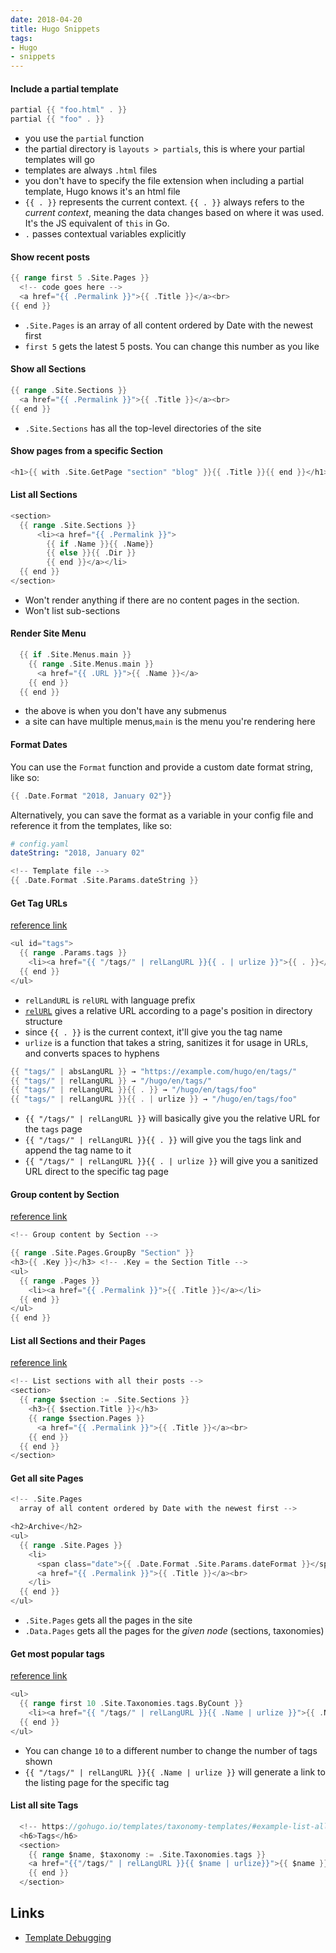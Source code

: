 ```yaml
---
date: 2018-04-20
title: Hugo Snippets
tags: 
- Hugo
- snippets
---
```


#### Include a partial template

```go
partial {{ "foo.html" . }}
partial {{ "foo" . }}
```

- you use the `partial` function
- the partial directory is `layouts > partials`, this is where your partial templates will go
- templates are always `.html` files
- you don't have to specify the file extension when including a partial template, Hugo knows it's an html file
- `{{ . }}` represents the current context. `{{ . }}` always refers to the *current context*, meaning the data changes based on where it was used. It's the JS equivalent of `this` in Go.
- `.` passes contextual variables explicitly


#### Show recent posts

```go
{{ range first 5 .Site.Pages }}
  <!-- code goes here -->
  <a href="{{ .Permalink }}">{{ .Title }}</a><br>
{{ end }}
```

- `.Site.Pages` is an array of all content ordered by Date with the newest first
- `first 5` gets the latest 5 posts. You can change this number as you like

#### Show all Sections

```go
{{ range .Site.Sections }}
  <a href="{{ .Permalink }}">{{ .Title }}</a><br>
{{ end }}
```

- `.Site.Sections` has all the top-level directories of the site

#### Show pages from a specific Section

```go
<h1>{{ with .Site.GetPage "section" "blog" }}{{ .Title }}{{ end }}</h1>
```

#### List all Sections


```go
<section>
  {{ range .Site.Sections }}
      <li><a href="{{ .Permalink }}">
        {{ if .Name }}{{ .Name}}
        {{ else }}{{ .Dir }}
        {{ end }}</a></li>
  {{ end }}
</section>
```

- Won't render anything if there are no content pages in the section.
- Won't list sub-sections

#### Render Site Menu

```go
  {{ if .Site.Menus.main }}
    {{ range .Site.Menus.main }}
      <a href="{{ .URL }}">{{ .Name }}</a>
    {{ end }}
  {{ end }}
```

- the above is when you don't have any submenus
- a site can have multiple menus,`main` is the menu you're rendering here


#### Format Dates
You can use the `Format` function and provide a custom date format string, like so:

```go
{{ .Date.Format "2018, January 02"}}
```

Alternatively, you can save the format as a variable in your config file and reference it from the templates, like so:

```yaml
# config.yaml
dateString: "2018, January 02"
```

```go
<!-- Template file -->
{{ .Date.Format .Site.Params.dateString }}
```

#### Get Tag URLs
[reference link](https://gohugo.io/templates/taxonomy-templates/#example-list-tags-in-a-single-page-template)

```go
<ul id="tags">
  {{ range .Params.tags }}
    <li><a href="{{ "/tags/" | relLangURL }}{{ . | urlize }}">{{ . }}</a> </li>
  {{ end }}
</ul>
```

- `relLandURL` is `relURL` with language prefix
- [`relURL`](https://gohugo.io/functions/relurl/) gives a relative URL according to a page's position in directory structure
- since `{{ . }}` is the current context, it'll give you the tag name
- `urlize` is a function that takes a string, sanitizes it for usage in URLs, and converts spaces to hyphens

```go
{{ "tags/" | absLangURL }} → "https://example.com/hugo/en/tags/"
{{ "tags/" | relLangURL }} → "/hugo/en/tags/"
{{ "tags/" | relLangURL }}{{ . }} → "/hugo/en/tags/foo"
{{ "tags/" | relLangURL }}{{ . | urlize }} → "/hugo/en/tags/foo"
```

- `{{ "/tags/" | relLangURL }}` will basically give you the relative URL for the `tags` page
- `{{ "/tags/" | relLangURL }}{{ . }}` will give you the tags link and append the tag name to it
- `{{ "/tags/" | relLangURL }}{{ . | urlize }}` will give you a sanitized URL direct to the specific tag page


#### Group content by Section
[reference link](https://gohugo.io/templates/lists/)

```go
<!-- Group content by Section -->

{{ range .Site.Pages.GroupBy "Section" }}
<h3>{{ .Key }}</h3> <!-- .Key = the Section Title -->
<ul>
  {{ range .Pages }}
    <li><a href="{{ .Permalink }}">{{ .Title }}</a></li>
  {{ end }}
</ul>
{{ end }}
```

#### List all Sections and their Pages

[reference link](https://discourse.gohugo.io/t/adding-weights-to-sections-to-order-on-the-homepage/856/3?u=aamnah)

```go
<!-- List sections with all their posts -->
<section>
  {{ range $section := .Site.Sections }}
    <h3>{{ $section.Title }}</h3>
    {{ range $section.Pages }}
      <a href="{{ .Permalink }}">{{ .Title }}</a><br>
    {{ end }}
  {{ end }}
</section>
```

#### Get all site Pages

```go
<!-- .Site.Pages
  array of all content ordered by Date with the newest first -->

<h2>Archive</h2>
<ul>
  {{ range .Site.Pages }}
    <li>
      <span class="date">{{ .Date.Format .Site.Params.dateFormat }}</span>
      <a href="{{ .Permalink }}">{{ .Title }}</a><br>
    </li>
  {{ end }}
</ul>
```

- `.Site.Pages` gets all the pages in the site
- `.Data.Pages` gets all the pages for the _given node_ (sections, taxonomies)

#### Get most popular tags
[reference link](https://discourse.gohugo.io/t/adding-latest-post-and-most-popular-tags-to-the-sidebar/246/7)

```go
<ul>
  {{ range first 10 .Site.Taxonomies.tags.ByCount }}
    <li><a href="{{ "/tags/" | relLangURL }}{{ .Name | urlize }}">{{ .Name }} <small>({{ .Count }} posts)</small></a></li>
  {{ end }}
</ul>
```

- You can change `10` to a different number to change the number of tags shown
- `{{ "/tags/" | relLangURL }}{{ .Name | urlize }}` will generate a link to the listing page for the specific tag

#### List all site Tags

```go
  <!-- https://gohugo.io/templates/taxonomy-templates/#example-list-all-site-tags -->
  <h6>Tags</h6>
  <section>
    {{ range $name, $taxonomy := .Site.Taxonomies.tags }}
    <a href="{{"/tags/" | relLangURL }}{{ $name | urlize}}">{{ $name }}</a>, 
    {{ end }}
  </section>
```


Links
--
- [Template Debugging](https://gohugo.io/templates/template-debugging/)